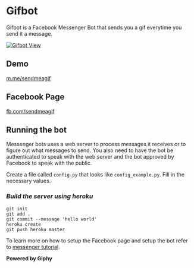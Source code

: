 Gifbot
========

Gifbot is a Facebook Messenger Bot that sends you a gif everytime you send it a message.

[![Gifbot View](gifbotdemo.gif)](http://m.me/sendmeagif)

## Demo

[m.me/sendmeagif](http://m.me/sendmeagif)

## Facebook Page

[fb.com/sendmeagif](https://www.facebook.com/sendmeagif/)

## Running the bot

Messenger bots uses a web server to process messages it receives or to figure out what messages to send. You also need to have the bot be authenticated to speak with the web server and the bot approved by Facebook to speak with the public.

Create a file called `config.py` that looks like `config_example.py`. Fill in the necessary values.

### *Build the server using heroku*

```
git init
git add .
git commit --message 'hello world'
heroku create
git push heroku master
```

To learn more on how to setup the Facebook page and setup the bot refer to [messenger tutorial](https://github.com/jw84/messenger-bot-tutorial).

**Powered by Giphy**